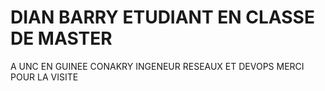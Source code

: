 # DIAN BARRY ETUDIANT EN CLASSE DE MASTER 
A UNC EN GUINEE CONAKRY
INGENEUR RESEAUX ET DEVOPS
MERCI POUR LA VISITE
